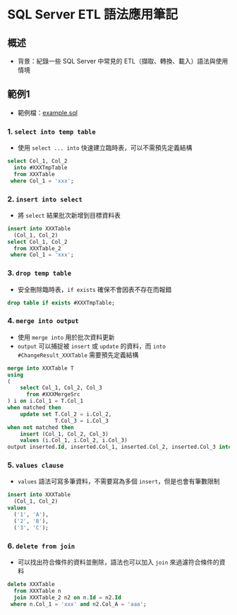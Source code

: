 # SQL Server ETL 語法應用筆記

## 概述
- 背景：紀錄一些 SQL Server 中常見的 ETL（擷取、轉換、載入）語法與使用情境

## 範例1

- 範例檔：[example.sql](example.sql)

### 1. `select into temp table`

- 使用 `select ... into` 快速建立臨時表，可以不需預先定義結構

```sql
select Col_1, Col_2
  into #XXXTmpTable
  from XXXTable
 where Col_1 = 'xxx';
```

### 2. `insert into select`

- 將 `select` 結果批次新增到目標資料表

```sql
insert into XXXTable
  (Col_1, Col_2)
select Col_1, Col_2
  from XXXTable_2
 where Col_1 = 'xxx';
```

### 3. `drop temp table`

- 安全刪除臨時表，`if exists` 確保不會因表不存在而報錯

```sql
drop table if exists #XXXTmpTable;
```

### 4. `merge into output`

- 使用 `merge into` 用於批次資料更新
- `output` 可以捕捉被 `insert` 或 `update` 的資料，而 `into #ChangeResult_XXXTable` 需要預先定義結構

```sql
merge into XXXTable T
using
(
    select Col_1, Col_2, Col_3
      from #XXXMergeSrc
) i on i.Col_1 = T.Col_1
when matched then
    update set T.Col_2 = i.Col_2,
               T.Col_3 = i.Col_3
when not matched then
    insert (Col_1, Col_2, Col_3)
    values (i.Col_1, i.Col_2, i.Col_3)
output inserted.Id, inserted.Col_1, inserted.Col_2, inserted.Col_3 into #ChangeResult_XXXTable;
```

### 5. `values clause`

- `values` 語法可寫多筆資料，不需要寫為多個 `insert`，但是也會有筆數限制

```sql
insert into XXXTable
  (Col_1, Col_2) 
values
  ('1', 'A'),
  ('2', 'B'),
  ('3', 'C');
```

### 6. `delete from join`

- 可以找出符合條件的資料並刪除，語法也可以加入 `join` 來過濾符合條件的資料

```sql
delete XXXTable
  from XXXTable n
  join XXXTable_2 n2 on n.Id = n2.Id
 where n.Col_1 = 'xxx' and n2.Col_A = 'aaa';
```